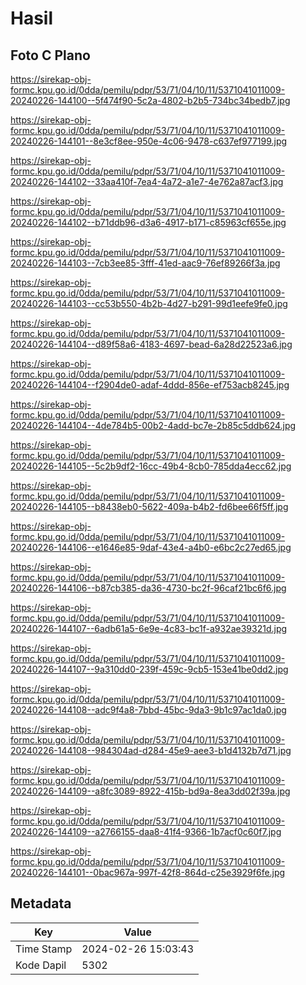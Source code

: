 # Hasil

## Foto C Plano

https://sirekap-obj-formc.kpu.go.id/0dda/pemilu/pdpr/53/71/04/10/11/5371041011009-20240226-144100--5f474f90-5c2a-4802-b2b5-734bc34bedb7.jpg

https://sirekap-obj-formc.kpu.go.id/0dda/pemilu/pdpr/53/71/04/10/11/5371041011009-20240226-144101--8e3cf8ee-950e-4c06-9478-c637ef977199.jpg

https://sirekap-obj-formc.kpu.go.id/0dda/pemilu/pdpr/53/71/04/10/11/5371041011009-20240226-144102--33aa410f-7ea4-4a72-a1e7-4e762a87acf3.jpg

https://sirekap-obj-formc.kpu.go.id/0dda/pemilu/pdpr/53/71/04/10/11/5371041011009-20240226-144102--b71ddb96-d3a6-4917-b171-c85963cf655e.jpg

https://sirekap-obj-formc.kpu.go.id/0dda/pemilu/pdpr/53/71/04/10/11/5371041011009-20240226-144103--7cb3ee85-3fff-41ed-aac9-76ef89266f3a.jpg

https://sirekap-obj-formc.kpu.go.id/0dda/pemilu/pdpr/53/71/04/10/11/5371041011009-20240226-144103--cc53b550-4b2b-4d27-b291-99d1eefe9fe0.jpg

https://sirekap-obj-formc.kpu.go.id/0dda/pemilu/pdpr/53/71/04/10/11/5371041011009-20240226-144104--d89f58a6-4183-4697-bead-6a28d22523a6.jpg

https://sirekap-obj-formc.kpu.go.id/0dda/pemilu/pdpr/53/71/04/10/11/5371041011009-20240226-144104--f2904de0-adaf-4ddd-856e-ef753acb8245.jpg

https://sirekap-obj-formc.kpu.go.id/0dda/pemilu/pdpr/53/71/04/10/11/5371041011009-20240226-144104--4de784b5-00b2-4add-bc7e-2b85c5ddb624.jpg

https://sirekap-obj-formc.kpu.go.id/0dda/pemilu/pdpr/53/71/04/10/11/5371041011009-20240226-144105--5c2b9df2-16cc-49b4-8cb0-785dda4ecc62.jpg

https://sirekap-obj-formc.kpu.go.id/0dda/pemilu/pdpr/53/71/04/10/11/5371041011009-20240226-144105--b8438eb0-5622-409a-b4b2-fd6bee66f5ff.jpg

https://sirekap-obj-formc.kpu.go.id/0dda/pemilu/pdpr/53/71/04/10/11/5371041011009-20240226-144106--e1646e85-9daf-43e4-a4b0-e6bc2c27ed65.jpg

https://sirekap-obj-formc.kpu.go.id/0dda/pemilu/pdpr/53/71/04/10/11/5371041011009-20240226-144106--b87cb385-da36-4730-bc2f-96caf21bc6f6.jpg

https://sirekap-obj-formc.kpu.go.id/0dda/pemilu/pdpr/53/71/04/10/11/5371041011009-20240226-144107--6adb61a5-6e9e-4c83-bc1f-a932ae39321d.jpg

https://sirekap-obj-formc.kpu.go.id/0dda/pemilu/pdpr/53/71/04/10/11/5371041011009-20240226-144107--9a310dd0-239f-459c-9cb5-153e41be0dd2.jpg

https://sirekap-obj-formc.kpu.go.id/0dda/pemilu/pdpr/53/71/04/10/11/5371041011009-20240226-144108--adc9f4a8-7bbd-45bc-9da3-9b1c97ac1da0.jpg

https://sirekap-obj-formc.kpu.go.id/0dda/pemilu/pdpr/53/71/04/10/11/5371041011009-20240226-144108--984304ad-d284-45e9-aee3-b1d4132b7d71.jpg

https://sirekap-obj-formc.kpu.go.id/0dda/pemilu/pdpr/53/71/04/10/11/5371041011009-20240226-144109--a8fc3089-8922-415b-bd9a-8ea3dd02f39a.jpg

https://sirekap-obj-formc.kpu.go.id/0dda/pemilu/pdpr/53/71/04/10/11/5371041011009-20240226-144109--a2766155-daa8-41f4-9366-1b7acf0c60f7.jpg

https://sirekap-obj-formc.kpu.go.id/0dda/pemilu/pdpr/53/71/04/10/11/5371041011009-20240226-144101--0bac967a-997f-42f8-864d-c25e3929f6fe.jpg


## Metadata

| Key        | Value               |
| ---------- | ------------------- |
| Time Stamp | 2024-02-26 15:03:43 |
| Kode Dapil | 5302                |



